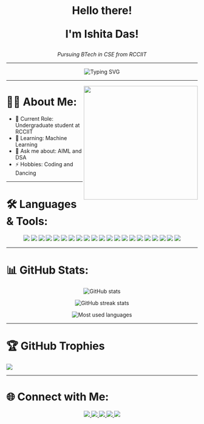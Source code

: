 <h1 align="center"> Hello there!
<p align="center"> I'm Ishita Das!</p> </h1>

<p align="center">
  <em>Pursuing BTech in CSE from RCCIIT</em>
</p>

---

<p align="center">
  <img src="https://readme-typing-svg.herokuapp.com?font=Fira+Code&size=24&pause=1000&color=00FF00&center=true&vCenter=true&width=435&lines=Welcome+to+my+GitHub!+;I'm+a+AIML+enthusiast!;Also+have+interest+in+Data+ScienceCoding+dreams+into+reality!+🚀" alt="Typing SVG" />
</p>

---

<img align="right" src="https://github.com/your-github-username/your-repo/blob/main/assets/coding.gif" width="300"/>

# 👨‍💻 About Me:
- 💼 Current Role: Undergraduate student at RCCIIT
- 🌱 Learning: Machine Learning
- 💬 Ask me about: AIML and DSA 
- ⚡ Hobbies: Coding and Dancing 

---

# 🛠️ Languages & Tools:

<p align="center">
  <img src="https://img.shields.io/badge/c-%2300599C.svg?style=for-the-badge&logo=c&logoColor=white"/>
  <img src="https://img.shields.io/badge/c++-%2300599C.svg?style=for-the-badge&logo=c%2B%2B&logoColor=white"/>
  <img src="https://img.shields.io/badge/Python-3776AB?style=for-the-badge&logo=python&logoColor=white" />
  <img src="https://img.shields.io/badge/java-%23ED8B00.svg?style=for-the-badge&logo=openjdk&logoColor=white"/>
  <img src="https://img.shields.io/badge/html5-%23E34F26.svg?style=for-the-badge&logo=html5&logoColor=white"/>
  <img src="https://img.shields.io/badge/css3-%231572B6.svg?style=for-the-badge&logo=css3&logoColor=white"/>
  <img src="https://img.shields.io/badge/JavaScript-F7DF1E?style=for-the-badge&logo=javascript&logoColor=black" />
  <img src="https://img.shields.io/badge/MongoDB-%234ea94b.svg?style=for-the-badge&logo=mongodb&logoColor=white" />
  <img src="https://img.shields.io/badge/adobe%20photoshop-%2331A8FF.svg?style=for-the-badge&logo=adobe%20photoshop&logoColor=white" />
  <img src="https://img.shields.io/badge/adobe%20illustrator-%23FF9A00.svg?style=for-the-badge&logo=adobe%20illustrator&logoColor=white" />
  <img src="https://img.shields.io/badge/Adobe%20Premiere%20Pro-9999FF.svg?style=for-the-badge&logo=Adobe%20Premiere%20Pro&logoColor=white"/>
  <img src="https://img.shields.io/badge/PyTorch-%23EE4C2C.svg?style=for-the-badge&logo=PyTorch&logoColor=white"/>
  <img src="https://img.shields.io/badge/TensorFlow-%23FF6F00.svg?style=for-the-badge&logo=TensorFlow&logoColor=white"/>
  <img src="https://img.shields.io/badge/Windows-0078D6?style=for-the-badge&logo=windows&logoColor=white"/>
  <img src="https://img.shields.io/badge/Ubuntu-E95420?style=for-the-badge&logo=ubuntu&logoColor=white"/>
  <img src="https://img.shields.io/badge/Google_Cloud-4285F4?style=for-the-badge&logo=google-cloud&logoColor=white"/>
  <img src="https://img.shields.io/badge/Git-F05032?style=for-the-badge&logo=git&logoColor=white" />
  <img src="https://img.shields.io/badge/GitHub-100000?style=for-the-badge&logo=github&logoColor=white"/>
  <img src="https://img.shields.io/badge/Windows-DELL_G15-0078D6?style=for-the-badge&logo=windows&logoColor=white"/>
  <img src="https://img.shields.io/badge/Intel-Core_i5_12th_12500H-0071C5?style=for-the-badge&logo=intel&logoColor=white"/>
  <img src="https://img.shields.io/badge/NVIDIA-RTX3050-76B900?style=for-the-badge&logo=nvidia&logoColor=white"/>
</p>

---

# 📊 GitHub Stats:

<p align="center">
  <img src="https://github-readme-stats.vercel.app/api?username=Msisha&show_icons=true&theme=radical" alt="GitHub stats" />
</p>

<p align="center">
  <img src="https://github-readme-streak-stats.herokuapp.com/?user=Msisha&theme=radical" alt="GitHub streak stats" />
</p>

<p align="center">
  <img src="https://github-readme-stats.vercel.app/api/top-langs/?username=Msisha&layout=compact&theme=radical" alt="Most used languages" />
</p>

---

# 🏆 GitHub Trophies
![](https://github-profile-trophy.vercel.app/?username=souradipta3&theme=monokai&no-frame=false&no-bg=false&margin-w=4)

---

# 🌐 Connect with Me:

<p align="center">
  <a href="http://www.linkedin.com/in/ishita-das5" target="_blank">
    <img src="https://img.shields.io/badge/LinkedIn-0077B5?style=for-the-badge&logo=linkedin&logoColor=white" />
  </a>
  <a href="https://www.instagram.com/isha__0564?igsh=ZjdvcjZpdmJhNDI2" target="_blank">
    <img src="https://img.shields.io/badge/Instagram-E4405F?style=for-the-badge&logo=instagram&logoColor=white" />
  </a>
  <a href="mailto:ishitaapd2020@gmail.com" target="_blank">
    <img src="https://img.shields.io/badge/Gmail-D14836?style=for-the-badge&logo=gmail&logoColor=white" />
  </a>
  <a href="mailto:ishitadas@proton.me" target="_blank">
    <img src="https://img.shields.io/badge/ProtonMail-8B89CC?style=for-the-badge&logo=protonmail&logoColor=white" />
  </a>
  <a href="mailto:ishitaapd2020@outlook.com" target="_blank">
    <img src="https://img.shields.io/badge/Microsoft_Outlook-0078D4?style=for-the-badge&logo=microsoft-outlook&logoColor=white" />
  </a>
</p>
